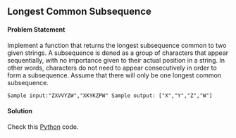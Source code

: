 ## Longest Common Subsequence

#### Problem Statement

Implement a function that returns the longest subsequence common to two given strings. A subsequence is dened as a group of characters that appear
sequentially, with no importance given to their actual position in a string. In other words, characters do not need to appear consecutively in order to form a
subsequence. Assume that there will only be one longest common subsequence.


`Sample input:"ZXVVYZW","XKYKZPW"
Sample output: ["X","Y","Z","W"]
`


#### Solution

Check this [Python](../solution/Longest_Common_Subsequence.py) code.

